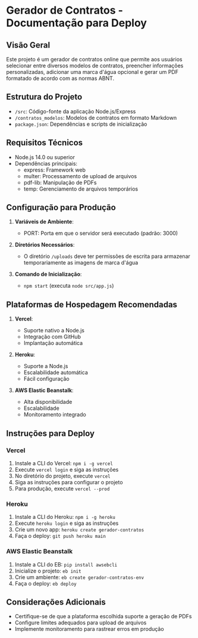 # Gerador de Contratos - Documentação para Deploy

## Visão Geral
Este projeto é um gerador de contratos online que permite aos usuários selecionar entre diversos modelos de contratos, preencher informações personalizadas, adicionar uma marca d'água opcional e gerar um PDF formatado de acordo com as normas ABNT.

## Estrutura do Projeto
- `/src`: Código-fonte da aplicação Node.js/Express
- `/contratos_modelos`: Modelos de contratos em formato Markdown
- `package.json`: Dependências e scripts de inicialização

## Requisitos Técnicos
- Node.js 14.0 ou superior
- Dependências principais:
  - express: Framework web
  - multer: Processamento de upload de arquivos
  - pdf-lib: Manipulação de PDFs
  - temp: Gerenciamento de arquivos temporários

## Configuração para Produção
1. **Variáveis de Ambiente**:
   - PORT: Porta em que o servidor será executado (padrão: 3000)

2. **Diretórios Necessários**:
   - O diretório `/uploads` deve ter permissões de escrita para armazenar temporariamente as imagens de marca d'água

3. **Comando de Inicialização**:
   - `npm start` (executa `node src/app.js`)

## Plataformas de Hospedagem Recomendadas
1. **Vercel**:
   - Suporte nativo a Node.js
   - Integração com GitHub
   - Implantação automática

2. **Heroku**:
   - Suporte a Node.js
   - Escalabilidade automática
   - Fácil configuração

3. **AWS Elastic Beanstalk**:
   - Alta disponibilidade
   - Escalabilidade
   - Monitoramento integrado

## Instruções para Deploy

### Vercel
1. Instale a CLI do Vercel: `npm i -g vercel`
2. Execute `vercel login` e siga as instruções
3. No diretório do projeto, execute `vercel`
4. Siga as instruções para configurar o projeto
5. Para produção, execute `vercel --prod`

### Heroku
1. Instale a CLI do Heroku: `npm i -g heroku`
2. Execute `heroku login` e siga as instruções
3. Crie um novo app: `heroku create gerador-contratos`
4. Faça o deploy: `git push heroku main`

### AWS Elastic Beanstalk
1. Instale a CLI do EB: `pip install awsebcli`
2. Inicialize o projeto: `eb init`
3. Crie um ambiente: `eb create gerador-contratos-env`
4. Faça o deploy: `eb deploy`

## Considerações Adicionais
- Certifique-se de que a plataforma escolhida suporte a geração de PDFs
- Configure limites adequados para upload de arquivos
- Implemente monitoramento para rastrear erros em produção
